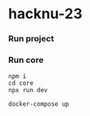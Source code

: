 # hacknu-23

### Run project

### Run core 
```
npm i
cd core
npx run dev
```

```
docker-compose up
```

